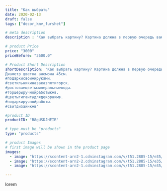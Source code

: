 ```yaml
---
title: "Как выбрать"
date: 2020-02-13
draft: false
tags: ["decor_kmv_furshet"]

# meta description
description : "Как выбрать картину? Картина должна в первую очередь вам нравиться, вызывать только приятные ощущения и эмоции. Если картина вызывает внутреннее облегчение, удо"

# product Price
price: "3000"
priceBefore: "3600.0"

# Product Short Description
shortDescription: "Как выбрать картину? Картина должна в первую очередь вам нравиться, вызывать только приятные ощущения и эмоции. Если картина вызывает внутреннее облегчение, удовлетворение и спокойствие, то вы сделали правильный выбор. Принято считать, что картины в прихожей отвлекают внимание гостей от других помещений в вашем доме и могут защитить внутренний мир жильцов от неблагоприятного вмешательства, вот такая  интерьерная композиция 3d создаст уют вашего жилища🌺🌺🌺.размер рамки 50*50..
Диаметр цветка анемона 45см.
#подаркисвоимируками.
#светильникиназаказпятигорск.
#ростовыецветыминеральныеводы.
#торшерыручнойработыкмв.
#цветыгигантыдлядекоракмв.
#подаркиручнойработы.
#свитдизайнкмв"

#product ID
productID: "B8gUSDJHEIR"

# type must be "products"
type: "products"

# product Images
# first image will be shown in the product page
images:
  - image: "https://scontent-arn2-1.cdninstagram.com/v/t51.2885-15/e35/p1080x1080/82436981_176807336984855_6959167063037074347_n.jpg?tp=1&_nc_ht=scontent-arn2-1.cdninstagram.com&_nc_cat=111&_nc_ohc=qipbS3M_E6sAX8ARUr9&oh=375b3ce5eebaccde68f0c4f9179c31ab&oe=6069CE57&ig_cache_key=MjI0Mjg4MTgxMzM2MTczMzQxNA%3D%3D.2"
  - image: "https://scontent-arn2-2.cdninstagram.com/v/t51.2885-15/e35/p1080x1080/84334249_618085909034624_5780355220214441260_n.jpg?tp=1&_nc_ht=scontent-arn2-2.cdninstagram.com&_nc_cat=108&_nc_ohc=1ed8T_HdG7IAX-n1HSE&oh=86b7559fedd00318c2b6ffe12a7cadde&oe=606A9BCA&ig_cache_key=MjI0Mjg4MTgxMzM0NTAyODEwNg%3D%3D.2"
  - image: "https://scontent-arn2-1.cdninstagram.com/v/t51.2885-15/e35/p1080x1080/84547821_902379470160208_2886356118172881586_n.jpg?tp=1&_nc_ht=scontent-arn2-1.cdninstagram.com&_nc_cat=104&_nc_ohc=2tCu-yetj5YAX8r9vKJ&oh=5622a554caf20f6fac10f96a9ee81239&oe=606C3627&ig_cache_key=MjI0Mjg4MTgxMzM3ODY2MTI0OQ%3D%3D.2"

---
```

lorem
